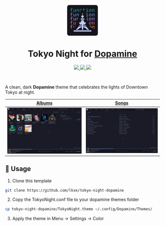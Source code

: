 <div align="center">
    <img src="./images/theme-icon.png" width="100" alt="Tokyo Night Icon"/>
    <h1>Tokyo Night for <a href="https://github.com/digimezzo/dopamine">
        Dopamine
    </a></h1>
    <a href="https://github.com/lkxe/tokyo-night-dopamine/stargazers">
        <img src="https://img.shields.io/github/stars/lkxe/tokyo-night-dopamine.svg?style=for-the-badge&labelColor=24283b&color=73daca"/>
    </a>
    <a href="https://github.com/lkxe/tokyo-night-dopamine/issues">
        <img src="https://img.shields.io/github/issues/lkxe/tokyo-night-dopamine?style=for-the-badge&labelColor=24283b&color=ff9e64"/>
    </a>
    <a href="https://github.com/lkxe/tokyo-night-dopamine/blob/master/LICENSE.txt">
        <img src="https://img.shields.io/static/v1.svg?style=for-the-badge&label=License&message=MIT&colorA=24283b&colorB=7aa2f7"/>
    </a>
</div>

&nbsp;

A clean, dark **Dopamine** theme that celebrates the lights of Downtown Tokyo at night.

| [Albums]() | [Songs]() |
| ---- | ---- |
| ![Night](https://raw.githubusercontent.com/lkxe/tokyo-night-dopamine/master/images/ss_tokyo_night-albums.png) | ![Storm](https://raw.githubusercontent.com/lkxe/tokyo-night-dopamine/master/images/ss_tokyo_night-songs.png) |

## :memo: Usage
1. Clone this template
```bash
git clone https://github.com/lkxe/tokyo-night-dopamine
```
2. Copy the TokyoNight.conf file to your dopamine themes folder
```bash
cp tokyo-night-dopamine/TokyoNight.theme ~/.config/Dopamine/Themes/
```
3. Apply the theme in Menu -> Settings -> Color
